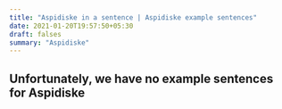 ```yaml
---
title: "Aspidiske in a sentence | Aspidiske example sentences"
date: 2021-01-20T19:57:50+05:30
draft: falses
summary: "Aspidiske"
---
```

## Unfortunately, we have no example sentences for Aspidiske                 

